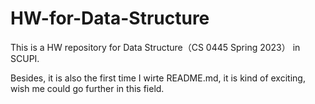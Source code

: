 # HW-for-Data-Structure

This is a HW repository for Data Structure（CS 0445 Spring 2023） in SCUPI.

Besides, it is also the first time I wirte README.md, it is kind of exciting, wish me could go further in this field.
